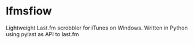 # lfmsfiow
Lightweight Last.fm scrobbler for iTunes on Windows. Written in Python using pylast as API to last.fm
